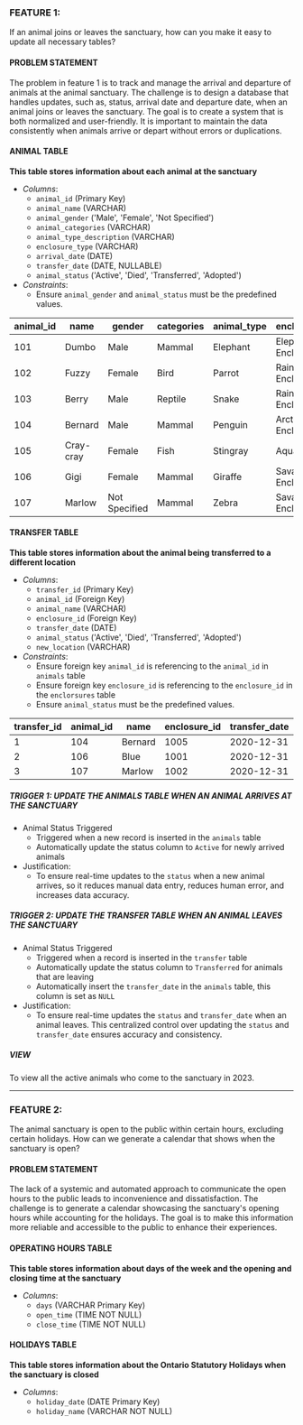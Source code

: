 ### FEATURE 1:
If an animal joins or leaves the sanctuary, how can you make it easy to
update all necessary tables?

#### PROBLEM STATEMENT
The problem in feature 1 is to track and manage the arrival and departure of animals at the animal sanctuary. The challenge is to design a database that handles updates, such as, status, arrival date and departure date, when an animal joins or leaves the sanctuary. The goal is to create a system that is both normalized and user-friendly. It is important to maintain the data consistently when animals arrive or depart without errors or duplications.

#### ANIMAL TABLE
**This table stores information about each animal at the sanctuary**
* _Columns_:
    * `animal_id` (Primary Key)
    * `animal_name` (VARCHAR)
    * `animal_gender` ('Male', 'Female', 'Not Specified')
	* `animal_categories` (VARCHAR)
	* `animal_type_description` (VARCHAR)
	* `enclosure_type` (VARCHAR)
	* `arrival_date` (DATE)
    * `transfer_date` (DATE, NULLABLE)
	* `animal_status` ('Active', 'Died', 'Transferred', 'Adopted')
* _Constraints_:
    * Ensure `animal_gender` and `animal_status` must be the predefined values.

| animal_id | name      | gender        | categories | animal_type | enclosure_type       | arrival_date | transfer_date | status      |
|-----------|-----------|---------------|------------|-------------|----------------------|--------------|---------------|-------------|
| 101       | Dumbo     | Male          | Mammal     | Elephant    | Elephant Enclosure   | 2022-10-23   |               | Active      |
| 102       | Fuzzy     | Female        | Bird       | Parrot      | Rainforest Enclosure | 2021-11-09   |               | Active      |
| 103       | Berry     | Male          | Reptile    | Snake       | Rainforest Enclosure | 2023-02-01   |               | Active      |
| 104       | Bernard   | Male          | Mammal     | Penguin     | Arctic Enclosure     | 2019-12-01   | 2020-12-31    | Transfered  |
| 105       | Cray-cray | Female        | Fish       | Stingray    | Aquarium             | 2023-05-05   |               | Active      |
| 106       | Gigi      | Female        | Mammal     | Giraffe     | Savannah Enclosure   | 2018-12-03   | 2020-12-31    | Transferred |
| 107       | Marlow    | Not Specified | Mammal     | Zebra       | Savannah Enclosure   | 2019-10-27   | 2020-12-31    | Transferred |



#### TRANSFER TABLE
**This table stores information about the animal being transferred to a different location**
* _Columns_:
    * `transfer_id` (Primary Key)
    * `animal_id` (Foreign Key)
    * `animal_name` (VARCHAR)
	* `enclosure_id` (Foreign Key)
    * `transfer_date` (DATE)
	* `animal_status` ('Active', 'Died', 'Transferred', 'Adopted')
    * `new_location` (VARCHAR)
* _Constraints_:
    * Ensure foreign key `animal_id` is referencing to the `animal_id` in `animals` table
    * Ensure foreign key `enclosure_id`  is referencing to the `enclosure_id` in the `enclorsures` table
    * Ensure `animal_status` must be the predefined values.

| transfer_id  | animal_id  | name  | enclosure_id  | transfer_date  | status      | new_location |
|--------------|------------|-------|---------------|----------------|-------------|--------------|
|             1|         104|Bernard|        1005   |    2020-12-31  | Transferred |   Chicago Zoo|
|             2|         106| Blue  |          1001 |    2020-12-31  | Transferred | Chicago Zoo  |
|             3|         107| Marlow|          1002 |    2020-12-31  | Transferred | Chicago Zoo  |

##### TRIGGER 1: UPDATE THE ANIMALS TABLE WHEN AN ANIMAL ARRIVES AT THE SANCTUARY
* Animal Status Triggered
    * Triggered when a new record is inserted in the `animals` table
    * Automatically update the status column to `Active` for newly arrived animals
* Justification:
    * To ensure real-time updates to the `status` when a new animal arrives, so it reduces manual data entry, reduces human error, and increases data accuracy.

##### TRIGGER 2: UPDATE THE TRANSFER TABLE WHEN AN ANIMAL LEAVES THE SANCTUARY
* Animal Status Triggered
    * Triggered when a record is inserted in the `transfer` table
    * Automatically update the status column to `Transferred` for animals that are leaving
    * Automatically insert the `transfer_date` in the `animals` table, this column is set as `NULL` 
* Justification:
    * To ensure real-time updates the `status` and `transfer_date` when an animal leaves. This centralized control over updating the `status` and `transfer_date` ensures accuracy and consistency.


##### VIEW
To view all the active animals who come to the sanctuary in 2023.

-----

### FEATURE 2:
The animal sanctuary is open to the public within certain hours, excluding certain holidays. How can we generate a calendar that shows when the sanctuary is open?

#### PROBLEM STATEMENT
The lack of a systemic and automated approach to communicate the open hours to the public leads to inconvenience and dissatisfaction. The challenge is to generate a calendar showcasing the sanctuary's opening hours while accounting for the holidays. The goal is to make this information more reliable and accessible to the public to enhance their experiences.

#### OPERATING HOURS TABLE
**This table stores information about days of the week and the opening and closing time at the sanctuary**
* _Columns_:
    * `days` (VARCHAR Primary Key)
    * `open_time` (TIME NOT NULL)
    * `close_time` (TIME NOT NULL)

#### HOLIDAYS TABLE
**This table stores information about the Ontario Statutory Holidays when the sanctuary is closed**
* _Columns_:
    * `holiday_date` (DATE Primary Key)
    * `holiday_name` (VARCHAR NOT NULL)
